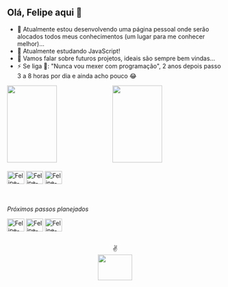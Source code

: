## Olá, Felipe aqui 👋

- 🔭 Atualmente estou desenvolvendo uma página pessoal onde serão alocados todos meus conhecimentos (um lugar para me conhecer melhor)...
- 🌱 Atualmente estudando JavaScript!
- 💬 Vamos falar sobre futuros projetos, ideais são sempre bem vindas...
- ⚡ Se liga 👀: "Nunca vou mexer com programação", 2 anos depois passo 3 a 8 horas por dia e ainda acho pouco 😂

<div>
  <img height="180em" width="48%" src="https://github-readme-stats.vercel.app/api?username=Felipe-Emanuel&count_private=true&show_icons=true&theme=gruvbox">
  <img height="180em" width="48%" src="https://github-readme-stats.vercel.app/api/top-langs/?username=Felipe-Emanuel&langs_count=16&theme=gruvbox&layout=compact">
</div>

<div style="display: inline_block"><br>
  <img align="center" alt="Felipe-HTML" height="30" width="40" src="https://cdn.jsdelivr.net/gh/devicons/devicon/icons/html5/html5-original.svg" />
  <img align="center" alt="Felipe-CSS" height="30" width="40" src="https://cdn.jsdelivr.net/gh/devicons/devicon/icons/css3/css3-original.svg" />
  <img align="center" alt="Felipe-JavaScript" height="30" width="40" src="https://cdn.jsdelivr.net/gh/devicons/devicon/icons/javascript/javascript-original.svg"/>
</div>

####
<div style="display: inline_block"><br>
  <p><i>Próximos passos planejados</i><p>
  <img align="center" alt="Felipe-TypeScript" height="30" width="40" src="https://cdn.jsdelivr.net/gh/devicons/devicon/icons/typescript/typescript-original.svg"/>
  <img align="center" alt="Felipe-React" height="30" width="40" src="https://cdn.jsdelivr.net/gh/devicons/devicon/icons/react/react-original.svg"/>
  <img align="center" alt="Felipe-Dot-Net" height="30" width="40" src="https://cdn.jsdelivr.net/gh/devicons/devicon/icons/dot-net/dot-net-original.svg" />
</div>

 ##
<div align="center">
  <div align="center">
    ✌
 </div>
  <a href="https://www.linkedin.com/in/felipe-emanuel-/" target="_blank">
    <img height="60" width="80" src="https://cdn.jsdelivr.net/gh/devicons/devicon/icons/linkedin/linkedin-original.svg"/>
  </a>
</div>
